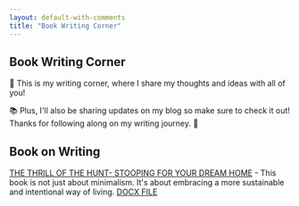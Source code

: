 ```yaml
---
layout: default-with-comments
title: "Book Writing Corner"
---
```


## Book Writing Corner

👀 This is my writing corner, where I share my thoughts and ideas with all of you! 

📚 Plus, I'll also be sharing updates on my blog so make sure to check it out! Thanks for following along on my writing journey. 🙏 

## Book on Writing

[THE THRILL OF THE HUNT- STOOPING FOR YOUR DREAM HOME](/assets/books/The-Thrill-of-the-Hunt.pdf) - This book is not just about minimalism. It's about embracing a more sustainable and intentional way of living. [DOCX FILE](/assets/books/The-Thrill-of-the-Hunt.docx)